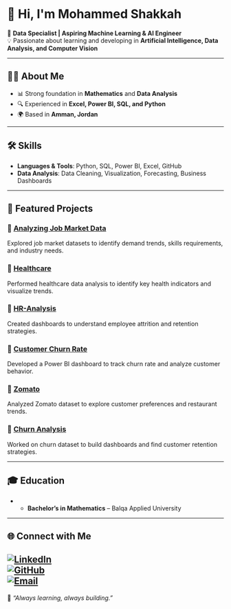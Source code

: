 # 👋 Hi, I'm Mohammed Shakkah  

🎯 **Data Specialist | Aspiring Machine Learning & AI Engineer**  
💡 Passionate about learning and developing in **Artificial Intelligence, Data Analysis, and Computer Vision**  

---

## 🧑‍💻 About Me  
- 📊 Strong foundation in **Mathematics** and **Data Analysis**  
- 🔍 Experienced in **Excel, Power BI, SQL, and Python**    
- 🌍 Based in **Amman, Jordan**  

---

## 🛠️ Skills  
- **Languages & Tools**: Python, SQL, Power BI, Excel, GitHub  
- **Data Analysis**: Data Cleaning, Visualization, Forecasting, Business Dashboards    

---

## 📂 Featured Projects  
  
### 🔹 [Analyzing Job Market Data](https://github.com/Shakkah998/Analyzing-Job-Market-Data)  
Explored job market datasets to identify demand trends, skills requirements, and industry needs.  

### 🔹 [Healthcare](https://github.com/Shakkah998/Healthcare)  
Performed healthcare data analysis to identify key health indicators and visualize trends.  

### 🔹 [HR-Analysis](https://github.com/Shakkah998/HR-Analysis)  
Created dashboards to understand employee attrition and retention strategies.  

### 🔹 [Customer Churn Rate](https://github.com/Shakkah998/Customer-Churn-Rate)  
Developed a Power BI dashboard to track churn rate and analyze customer behavior.  

### 🔹 [Zomato](https://github.com/Shakkah998/Zomato)  
Analyzed Zomato dataset to explore customer preferences and restaurant trends.  

### 🔹 [Churn Analysis](https://github.com/Shakkah998/Churn-analysis-)  
Worked on churn dataset to build dashboards and find customer retention strategies.  


---

## 🎓 Education  
- - **Bachelor’s in Mathematics** – Balqa Applied University   

---

## 🌐 Connect with Me  

[![LinkedIn](https://img.shields.io/badge/LinkedIn-blue?logo=linkedin&logoColor=white)](https://www.linkedin.com/in/mohammed-shakkah)  
[![GitHub](https://img.shields.io/badge/GitHub-000?logo=github&logoColor=white)](https://github.com/Shakkah998)  
[![Email](https://img.shields.io/badge/Email-D14836?logo=gmail&logoColor=white)](mailto:mohamadshaagah@gmail.com)  
---

🔔 *“Always learning, always building.”*  
